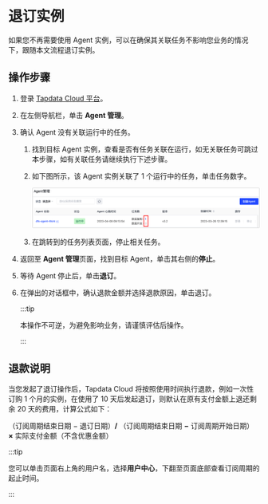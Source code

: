 # 退订实例

如果您不再需要使用 Agent 实例，可以在确保其关联任务不影响您业务的情况下，跟随本文流程退订实例。

## 操作步骤

1. 登录 [Tapdata Cloud 平台](https://cloud.tapdata.net/console/v3/)。

2. 在左侧导航栏，单击 **Agent 管理**。

3. 确认 Agent 没有关联运行中的任务。

   1. 找到目标  Agent 实例，查看是否有任务关联在运行，如无关联任务可跳过本步骤，如有关联任务请继续执行下述步骤。

   2. 如下图所示，该 Agent 实例关联了 1 个运行中的任务，单击任务数字。

      ![关联任务](../images/agent_related_tasks.png)

   3. 在跳转到的任务列表页面，停止相关任务。

4. 返回至 **Agent 管理**页面，找到目标 Agent，单击其右侧的**停止**。

5. 等待 Agent 停止后，单击**退订**。

6. 在弹出的对话框中，确认退款金额并选择退款原因，单击退订。

   :::tip

   本操作不可逆，为避免影响业务，请谨慎评估后操作。

   :::


## 退款说明

当您发起了退订操作后，Tapdata Cloud 将按照使用时间执行退款，例如一次性订购 1 个月的实例，在使用了 10 天后发起退订，则默认在原有支付金额上退还剩余 20 天的费用，计算公式如下：

（订阅周期结束日期 − 退订日期）**/** （订阅周期结束日期 **−** 订阅周期开始日期） **×** 实际支付金额（不含优惠金额）

:::tip

您可以单击页面右上角的用户名，选择**用户中心**，下翻至页面底部查看订阅周期的起止时间。

:::

